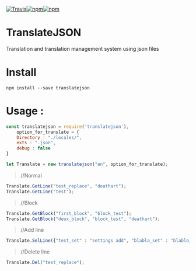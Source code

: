 [![Travis](https://img.shields.io/travis/deathart/TranslateJSON.svg?style=for-the-badge)](https://travis-ci.org/deathart/TranslateJSON)[![npm](https://img.shields.io/npm/v/translatejson.svg?style=for-the-badge)](https://www.npmjs.com/package/translatejson)[![npm](https://img.shields.io/npm/l/translatejson.svg?style=for-the-badge)](https://www.npmjs.com/package/translatejson)
# TranslateJSON
Translation and translation management system using json files

# Install
`npm install --save translatejson`

# Usage : 
```JavaScript
const translatejson = require('translatejson'),
    option_for_translate = {
    Directory : "./locales/",
    exts : ".json",
    debug : false
}

let Translate = new translatejson("en", option_for_translate);
```

>//Normal
```JavaScript
Translate.GetLine("test_replace", "deathart");
Translate.GetLine("test");
```

>//Block
```JavaScript
Translate.GetBlock("first_block", "block_test");
Translate.GetBlock("deux_block", "block_test", "deathart");
```

>//Add line
```JavaScript
Translate.SelLine({"test_set" : "settings add", "blabla_set" : "blabla_set is OK"});
```

>//Delete line
```JavaScript
Translate.Del("test_replace");
```